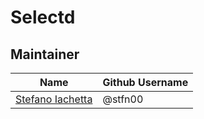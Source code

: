 
# Selectd



## Maintainer

| Name                                          | Github Username |
| --------------------------------------------- | --------------- |
| [Stefano Iachetta](https://www.stfn-dev.com/) | @stfn00         |
